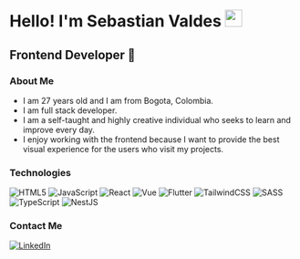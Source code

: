 <h1>Hello! I'm Sebastian Valdes <img src="https://raw.githubusercontent.com/iampavangandhi/iampavangandhi/master/gifs/Hi.gif" width="30px"></h1>
<h2>Frontend Developer 🎨</h2>

### About Me
- I am 27 years old and I am from Bogota, Colombia.
- I am full stack developer.
- I am a self-taught and highly creative individual who seeks to learn and improve every day.
- I enjoy working with the frontend because I want to provide the best visual experience for the users who visit my projects.

### Technologies
  ![HTML5](https://img.shields.io/badge/html5-%23E34F26.svg?style=for-the-badge&logo=html5&logoColor=white)
  ![JavaScript](https://img.shields.io/badge/javascript-%23323330.svg?style=for-the-badge&logo=javascript&logoColor=%23F7DF1E)
  ![React](https://img.shields.io/badge/react-%2320232a.svg?style=for-the-badge&logo=react&logoColor=%2361DAFB)
  ![Vue](https://img.shields.io/badge/Vue.js-35495E?style=for-the-badge&logo=vuedotjs&logoColor=4FC08D)
  ![Flutter](https://img.shields.io/badge/Flutter-%2302569B.svg?style=for-the-badge&logo=Flutter&logoColor=white)
  ![TailwindCSS](https://img.shields.io/badge/tailwindcss-%2338B2AC.svg?style=for-the-badge&logo=tailwind-css&logoColor=white)
  ![SASS](https://img.shields.io/badge/SASS-hotpink.svg?style=for-the-badge&logo=SASS&logoColor=white)
  ![TypeScript](https://img.shields.io/badge/typescript-%23007ACC.svg?style=for-the-badge&logo=typescript&logoColor=white)
  ![NestJS](https://img.shields.io/badge/nestjs-%23E0234E.svg?style=for-the-badge&logo=nestjs&logoColor=white)

### Contact Me
<a href="https://www.linkedin.com/in/juan-sebastian-valdes-sanchez/"><img alt="LinkedIn" src="https://img.shields.io/badge/LinkedIn-Sebastian%20Valdes-blue?style=flat-square&logo=linkedin"></a>
